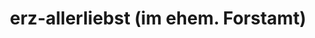 ---
title: "erz-allerliebst (im ehem. Forstamt)"
url: /marienberg/erz-allerliebst-im-ehem-forstamt/
shop: Andenken
---